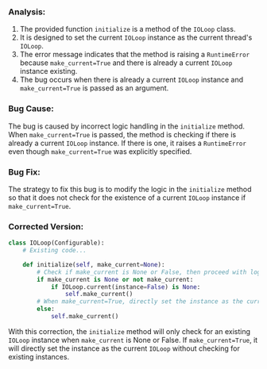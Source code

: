 ### Analysis:
1. The provided function `initialize` is a method of the `IOLoop` class.
2. It is designed to set the current `IOLoop` instance as the current thread's `IOLoop`.
3. The error message indicates that the method is raising a `RuntimeError` because `make_current=True` and there is already a current `IOLoop` instance existing.
4. The bug occurs when there is already a current `IOLoop` instance and `make_current=True` is passed as an argument.

### Bug Cause:
The bug is caused by incorrect logic handling in the `initialize` method. When `make_current=True` is passed, the method is checking if there is already a current `IOLoop` instance. If there is one, it raises a `RuntimeError` even though `make_current=True` was explicitly specified.

### Bug Fix:
The strategy to fix this bug is to modify the logic in the `initialize` method so that it does not check for the existence of a current `IOLoop` instance if `make_current=True`.

### Corrected Version:
```python
class IOLoop(Configurable):
    # Existing code...

    def initialize(self, make_current=None):
        # Check if make_current is None or False, then proceed with logic
        if make_current is None or not make_current:
            if IOLoop.current(instance=False) is None:
                self.make_current()
        # When make_current=True, directly set the instance as the current IOLoop
        else:
            self.make_current()
```

With this correction, the `initialize` method will only check for an existing `IOLoop` instance when `make_current` is None or False. If `make_current=True`, it will directly set the instance as the current `IOLoop` without checking for existing instances.